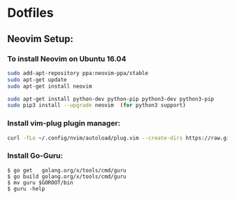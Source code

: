 # Dotfiles

## Neovim Setup:

### To install Neovim on Ubuntu 16.04

```bash
sudo add-apt-repository ppa:neovim-ppa/stable
sudo apt-get update
sudo apt-get install neovim

sudo apt-get install python-dev python-pip python3-dev python3-pip
sudo pip3 install --upgrade neovim  (for python3 support)
```

### Install vim-plug plugin manager:

```bash
curl -fLo ~/.config/nvim/autoload/plug.vim --create-dirs https://raw.githubusercontent.com/junegunn/vim-plug/master/plug.vim
```

### Install Go-Guru:
```
$ go get   golang.org/x/tools/cmd/guru
$ go build golang.org/x/tools/cmd/guru
$ mv guru $GOROOT/bin
$ guru -help
```
